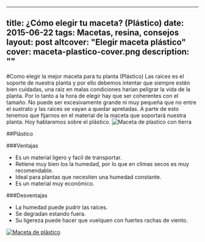 
---
title: ¿Cómo elegir tu maceta? (Plástico)
date: 2015-06-22
tags: Macetas, resina, consejos
layout: post
altcover: "Elegir maceta plástico"
cover: maceta-plastico-cover.png
description: ""
---
#Como elegir la mejor maceta para tu planta (Plástico)
Las raices es el soporte de nuestra planta y por ello debemos intentar que siempre estén bien cuidadas, una raiz en malas condiciones harían peligrar la vida de la planta. Por lo tanto a la hora de elegir hay que ser coherentes con el tamaño. No puede ser excesivamente grande ni muy pequeña que no entre el sustrato y las raices se vayan a quedar apretadas. A parte de esto tenemos que fijarnos en el material de la maceta que soportará nuestra planta. Hoy hablaremos sobre el plástico.
![Maceta de plastico con tierra](Maceta-plastico-tierra.jpg)

##Plástico

###Ventajas
- Es un material ligero y facil de transportar.
- Retiene muy bien los la humedad, por lo que en climas secos es muy recomendable.
- Ideal para plantas que necesiten una humedad constante.
- Es un material muy económico.

###Desventajas
- La humedad puede pudrir las raices.
- Se degradan estando fuera.
- Su ligereza puede hacer que vuelquen con fuertes rachas de viento.

[![Maceta de plástico](Balconetta-Venerev2.png)](http://http://www.gardenweb.es/FichaArticulo.aspx?IDArticulo=7469)